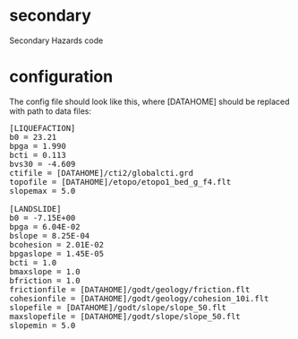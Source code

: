 secondary
=========

Secondary Hazards code

configuration
=========

The config file should look like this, where [DATAHOME] should be replaced with path to data files:
<pre>
[LIQUEFACTION]
b0 = 23.21
bpga = 1.990
bcti = 0.113
bvs30 = -4.609
ctifile = [DATAHOME]/cti2/globalcti.grd
topofile = [DATAHOME]/etopo/etopo1_bed_g_f4.flt
slopemax = 5.0

[LANDSLIDE]
b0 = -7.15E+00
bpga = 6.04E-02
bslope = 8.25E-04
bcohesion = 2.01E-02
bpgaslope = 1.45E-05
bcti = 1.0
bmaxslope = 1.0
bfriction = 1.0
frictionfile = [DATAHOME]/godt/geology/friction.flt
cohesionfile = [DATAHOME]/godt/geology/cohesion_10i.flt
slopefile = [DATAHOME]/godt/slope/slope_50.flt
maxslopefile = [DATAHOME]/godt/slope/slope_50.flt
slopemin = 5.0
</pre>